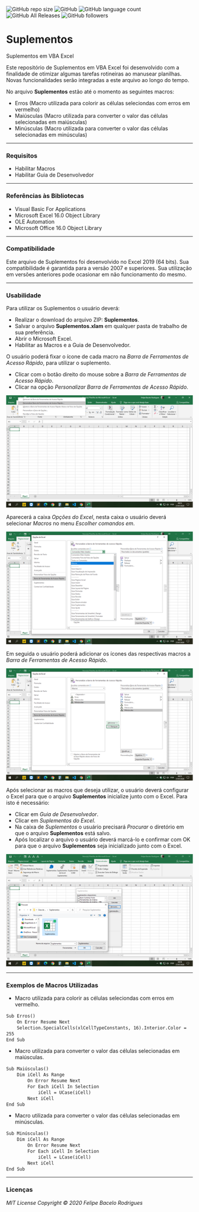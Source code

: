 ![GitHub repo size](https://img.shields.io/github/repo-size/felipebacelo/Suplementos?style=for-the-badge)
![GitHub](https://img.shields.io/github/license/felipebacelo/Suplementos?style=for-the-badge)
![GitHub language count](https://img.shields.io/github/languages/count/felipebacelo/Suplementos?style=for-the-badge)
![GitHub All Releases](https://img.shields.io/github/downloads/felipebacelo/Suplementos/total?style=for-the-badge)
![GitHub followers](https://img.shields.io/github/followers/felipebacelo?style=for-the-badge)

# Suplementos
Suplementos em VBA Excel

Este repositório de Suplementos em VBA Excel foi desenvolvido com a finalidade de otimizar algumas tarefas rotineiras ao manusear planilhas. Novas funcionalidades serão integradas a este arquivo ao longo do tempo.

No arquivo __Suplementos__ estão até o momento as seguintes macros:

* Erros (Macro utilizada para colorir as células seleciondas com erros em vermelho)
* Maiúsculas (Macro utilizada para converter o valor das células selecionadas em maiúsculas)
* Minúsculas (Macro utilizada para converter o valor das células selecionadas em minúsculas)
***
### Requisitos

* Habilitar Macros
* Habilitar Guia de Desenvolvedor
***
### Referências às Bibliotecas

* Visual Basic For Applications
* Microsoft Excel 16.0 Object Library
* OLE Automation
* Microsoft Office 16.0 Object Library
***
### Compatibilidade

Este arquivo de Suplementos foi desenvolvido no Excel 2019 (64 bits).
Sua compatibilidade é garantida para a versão 2007 e superiores. Sua utilização em versões anteriores pode ocasionar em não funcionamento do mesmo.
***
### Usabilidade

Para utilizar os Suplementos o usuário deverá:

* Realizar o download do arquivo ZIP: __Suplementos__.
* Salvar o arquivo __Suplementos.xlam__ em qualquer pasta de trabalho de sua preferência.
* Abrir o Microsoft Excel.
* Habilitar as Macros e a Guia de Desenvolvedor.

O usuário poderá fixar o ícone de cada macro na _Barra de Ferramentas de Acesso Rápido_, para utilizar o suplemento.

* Clicar com o botão direito do mouse sobre a _Barra de Ferramentas de Acesso Rápido_.
* Clicar na opção _Personalizar Barra de Ferramentas de Acesso Rápido_.

![Image_001](https://github.com/felipebacelo/Suplementos/blob/master/Images/Image_001.png)

Aparecerá a caixa _Opções do Excel_, nesta caixa o usuário deverá selecionar _Macros_ no menu _Escolher comandos em_.

![Image_002](https://github.com/felipebacelo/Suplementos/blob/master/Images/Image_002.png)

Em seguida o usuário poderá adicionar os ícones das respectivas macros a _Barra de Ferramentas de Acesso Rápido_.

![Image_003](https://github.com/felipebacelo/Suplementos/blob/master/Images/Image_003.png)

Após selecionar as macros que deseja utilizar, o usuário deverá configurar o Excel para que o arquivo __Suplementos__ inicialize junto com o Excel.
Para isto é necessário: 
* Clicar em _Guia de Desenvolvedor_.
* Clicar em _Suplementos do Excel_.
* Na caixa de _Suplementos_ o usuário precisará _Procurar_ o diretório em que o arquivo __Suplementos__ está salvo.
* Após localizar o arquivo o usuário deverá marcá-lo e confirmar com OK para que o arquivo __Suplementos__ seja inicializado junto com o Excel.

![Image_004](https://github.com/felipebacelo/Suplementos/blob/master/Images/Image_004.png)
***
### Exemplos de Macros Utilizadas

* Macro utilizada para colorir as células seleciondas com erros em vermelho.
```vba
Sub Erros()
    On Error Resume Next
    Selection.SpecialCells(xlCellTypeConstants, 16).Interior.Color = 255
End Sub
```

* Macro utilizada para converter o valor das células selecionadas em maiúsculas.
```vba
Sub Maiúsculas()
    Dim iCell As Range
        On Error Resume Next
        For Each iCell In Selection
            iCell = UCase(iCell)
        Next iCell
End Sub
```

* Macro utilizada para converter o valor das células selecionadas em minúsculas.
```vba
Sub Minúsculas()
    Dim iCell As Range
        On Error Resume Next
        For Each iCell In Selection
            iCell = LCase(iCell)
        Next iCell
End Sub
```

***
### Licenças

_MIT License_
_Copyright   ©   2020 Felipe Bacelo Rodrigues_
